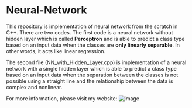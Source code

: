# Neural-Network

This repository is implementation of neural network from the scratch in C++. There are two codes. The first code is a neural network without hidden layer which is called **Perceptron** and is able to predict a class type based on an input data when the classes are **only linearly separable**. In other words, it acts like linear regression.

The second file (NN_with_Hidden_Layer.cpp) is implementation of a neural network with a single hidden layer which is able to predict a class type based on an input data when the separation between the classes is not possible using a straight line and the relationship between the data is complex and nonlinear.

For more information, please visit my website: 
![image](https://github.com/JafarArashMehr/Neural-Network/assets/23459666/45465b7b-2730-45f4-86b8-a4cdb18005a0)
